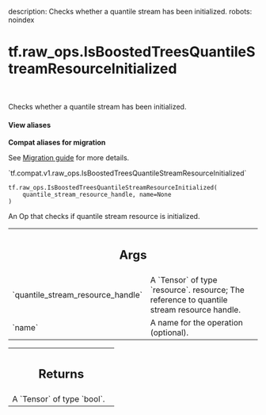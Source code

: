 description: Checks whether a quantile stream has been initialized.
robots: noindex

# tf.raw_ops.IsBoostedTreesQuantileStreamResourceInitialized

<!-- Insert buttons and diff -->

<table class="tfo-notebook-buttons tfo-api nocontent" align="left">

</table>



Checks whether a quantile stream has been initialized.


<section class="expandable">
  <h4 class="showalways">View aliases</h4>
  <p>
<b>Compat aliases for migration</b>
<p>See
<a href="https://www.tensorflow.org/guide/migrate">Migration guide</a> for
more details.</p>
<p>`tf.compat.v1.raw_ops.IsBoostedTreesQuantileStreamResourceInitialized`</p>
</p>
</section>

<pre class="devsite-click-to-copy prettyprint lang-py tfo-signature-link">
<code>tf.raw_ops.IsBoostedTreesQuantileStreamResourceInitialized(
    quantile_stream_resource_handle, name=None
)
</code></pre>



<!-- Placeholder for "Used in" -->

An Op that checks if quantile stream resource is initialized.

<!-- Tabular view -->
 <table class="responsive fixed orange">
<colgroup><col width="214px"><col></colgroup>
<tr><th colspan="2"><h2 class="add-link">Args</h2></th></tr>

<tr>
<td>
`quantile_stream_resource_handle`<a id="quantile_stream_resource_handle"></a>
</td>
<td>
A `Tensor` of type `resource`.
resource; The reference to quantile stream resource handle.
</td>
</tr><tr>
<td>
`name`<a id="name"></a>
</td>
<td>
A name for the operation (optional).
</td>
</tr>
</table>



<!-- Tabular view -->
 <table class="responsive fixed orange">
<colgroup><col width="214px"><col></colgroup>
<tr><th colspan="2"><h2 class="add-link">Returns</h2></th></tr>
<tr class="alt">
<td colspan="2">
A `Tensor` of type `bool`.
</td>
</tr>

</table>


